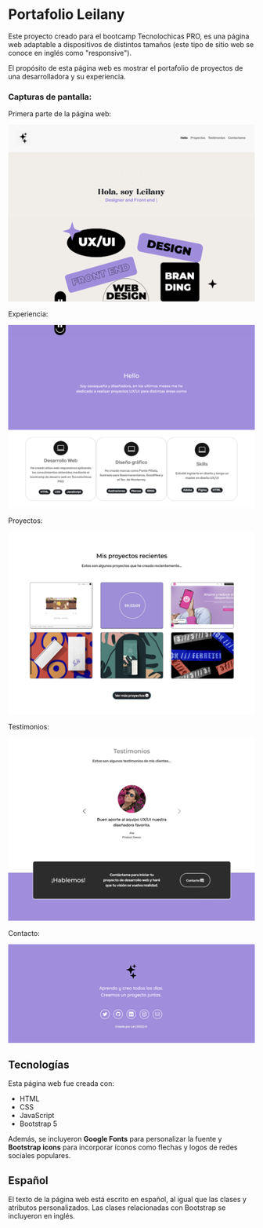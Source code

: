 # Portafolio Leilany

Este proyecto creado para el bootcamp Tecnolochicas PRO, es una página web adaptable a dispositivos de distintos tamaños (este tipo de sitio web se conoce en inglés como "responsive"). 

El propósito de esta página web es mostrar el portafolio de proyectos de una desarrolladora y su experiencia. 

### Capturas de pantalla:

Primera parte de la página web:

![Primera parte, header y quien soy](imagenes/captura_1.png)

Experiencia:

![Experiencia Hola y skills](imagenes/captura_2.png)

Proyectos:

![Mis proyectos ](imagenes/captura_3.png)

Testimonios:

![Testimonios](imagenes/captura_4.png)

Contacto:

![Contacto](imagenes/captura_5.png)

## Tecnologías

Esta página web fue creada con:

* HTML
* CSS
* JavaScript 
* Bootstrap 5

Además, se incluyeron **Google Fonts** para personalizar la fuente y **Bootstrap icons** para incorporar íconos como flechas y logos de redes sociales populares. 

## Español

El texto de la página web está escrito en español, al igual que las clases y atributos personalizados. Las clases relacionadas con Bootstrap se incluyeron en inglés.




